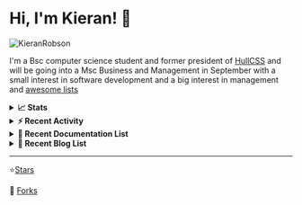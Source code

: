 
# Hi, I'm Kieran! 👋  

<p>
    <img src="https://komarev.com/ghpvc/?username=KieranRobson" alt="KieranRobson"/>       
</p>

I'm a Bsc computer science student and former president of [HullCSS](https://hullcss.org) and will be going into a Msc Business and Management in September with a small interest in software development and a big interest in management and [awesome lists](https://github.com/sindresorhus/awesome)

<!-- Stats -->
<details>
<summary><b>📈 Stats</b></summary>

![Metrics](assets/metrics.plugin.activity.svg) 

</details>


<!-- Recenet Activity -->
<details>
<summary><b>⚡ Recent Activity</b></summary>

<!--START_SECTION:activity-->
1. 🗣 Commented on [#3128](https://github.com/awesome-selfhosted/awesome-selfhosted/issues/3128) in [awesome-selfhosted/awesome-selfhosted](https://github.com/awesome-selfhosted/awesome-selfhosted)
2. 💪 Opened PR [#3127](https://github.com/awesome-selfhosted/awesome-selfhosted/pull/3127) in [awesome-selfhosted/awesome-selfhosted](https://github.com/awesome-selfhosted/awesome-selfhosted)
3. 💪 Opened PR [#3126](https://github.com/awesome-selfhosted/awesome-selfhosted/pull/3126) in [awesome-selfhosted/awesome-selfhosted](https://github.com/awesome-selfhosted/awesome-selfhosted)
4. 🗣 Commented on [#3124](https://github.com/awesome-selfhosted/awesome-selfhosted/issues/3124) in [awesome-selfhosted/awesome-selfhosted](https://github.com/awesome-selfhosted/awesome-selfhosted)
5. 💪 Opened PR [#3123](https://github.com/awesome-selfhosted/awesome-selfhosted/pull/3123) in [awesome-selfhosted/awesome-selfhosted](https://github.com/awesome-selfhosted/awesome-selfhosted)
6. 💪 Opened PR [#3122](https://github.com/awesome-selfhosted/awesome-selfhosted/pull/3122) in [awesome-selfhosted/awesome-selfhosted](https://github.com/awesome-selfhosted/awesome-selfhosted)
7. 💪 Opened PR [#3121](https://github.com/awesome-selfhosted/awesome-selfhosted/pull/3121) in [awesome-selfhosted/awesome-selfhosted](https://github.com/awesome-selfhosted/awesome-selfhosted)
8. 🗣 Commented on [#3099](https://github.com/awesome-selfhosted/awesome-selfhosted/issues/3099) in [awesome-selfhosted/awesome-selfhosted](https://github.com/awesome-selfhosted/awesome-selfhosted)
9. 🗣 Commented on [#3099](https://github.com/awesome-selfhosted/awesome-selfhosted/issues/3099) in [awesome-selfhosted/awesome-selfhosted](https://github.com/awesome-selfhosted/awesome-selfhosted)
10. ❗️ Closed issue [#3232](https://github.com/streetsidesoftware/cspell/issues/3232) in [streetsidesoftware/cspell](https://github.com/streetsidesoftware/cspell)
<!--END_SECTION:activity-->

More Activity [Here](pages/RECENT-ACTIVITY.md)
</details>



<!-- Recent Documentation List -->
<details>
  <summary><b>📰 Recent Documentation List</b></summary>
    <p>
        
<!-- BLOG-POST-LIST:START -->
- [What I Run On My VPS](https://blog.kieranrobson.com//posts/What-I-Run-On-My-VPS/)
<!-- BLOG-POST-LIST:END -->

</p>
</details>

<!-- Recent Documentation List -->
<details>
  <summary><b>📰 Recent Blog List</b></summary>
    <p>
        
<!-- BLOG-POST-LIST:START -->
<!-- BLOG-POST-LIST:END -->

</p>
</details>


-----
⭐[Stars](pages/STARRED-REPOS.md)

🍴 [Forks](https://github.com/forks-by-kieran)
